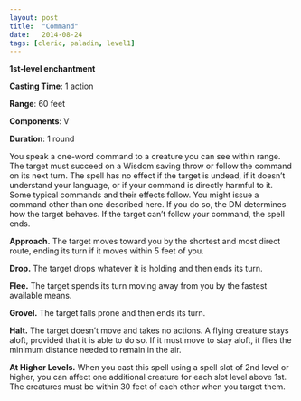 ```yaml
---
layout: post
title:  "Command"
date:   2014-08-24
tags: [cleric, paladin, level1]
---
```


**1st-level enchantment**

**Casting Time**: 1 action

**Range**: 60 feet

**Components**: V

**Duration**: 1 round

You speak a one-word command to a creature you can see within range. The target must succeed on a Wisdom saving throw or follow the command on its next turn. The spell has no effect if the target is undead, if it doesn’t understand your language, or if your command is directly harmful to it. 
Some typical commands and their effects follow. You might issue a command other than one described here. If you do so, the DM determines how the target behaves. If the target can’t follow your command, the spell ends. 

**Approach.** The target moves toward you by the shortest and most direct route, ending its turn if it moves within 5 feet of you. 

**Drop.** The target drops whatever it is holding and then
ends its turn. 

**Flee.** The target spends its turn moving away from you by the fastest available means. 

**Grovel.** The target falls prone and then ends its turn. 

**Halt.** The target doesn’t move and takes no actions. A flying creature stays aloft, provided that it is able to do so. If it must move to stay aloft, it flies the minimum distance needed to remain in the air.

**At Higher Levels.** When you cast this spell using a spell slot of 2nd level or higher, you can affect one additional creature for each slot level above 1st. The creatures must be within 30 feet of each other when you target them.
